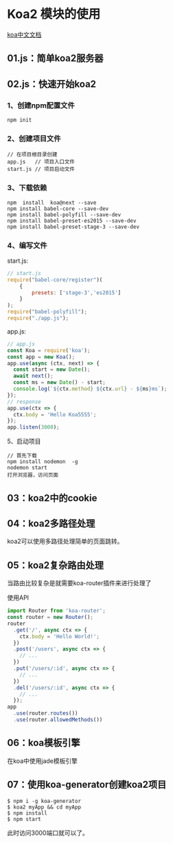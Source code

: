 # Koa2 模块的使用

[koa中文文档](https://github.com/guo-yu/koa-guide)

## 01.js：简单koa2服务器

## 02.js：快速开始koa2

### 1、创建npm配置文件

```npm
npm init
```

### 2、创建项目文件

```
// 在项目根目录创建
app.js   // 项目入口文件
start.js // 项目启动文件
```

### 3、下载依赖

```npm
npm  install  koa@next --save
npm install babel-core --save-dev
npm install babel-polyfill --save-dev
npm install babel-preset-es2015 --save-dev
npm install babel-preset-stage-3 --save-dev
```

### 4、编写文件

start.js:

```javascript
// start.js
require("babel-core/register")(
    {
        presets: ['stage-3','es2015']
    }
);
require("babel-polyfill");
require("./app.js");
```

app.js:

```javascript
// app.js
const Koa = require('koa');
const app = new Koa();
app.use(async (ctx, next) => {
  const start = new Date();
  await next();
  const ms = new Date() - start;
  console.log(`${ctx.method} ${ctx.url} - ${ms}ms`);
});
// response
app.use(ctx => {
  ctx.body = 'Hello Koa5555';
});
app.listen(3000);
```

5、启动项目

```npm
// 首先下载
npm install nodemon  -g
nodemon start
打开浏览器，访问页面
```

## 03：koa2中的cookie

## 04：koa2多路径处理

koa2可以使用多路径处理简单的页面跳转。

## 05：koa2复杂路由处理

当路由比较复杂是就需要koa-router插件来进行处理了

使用API

```javascript
import Router from 'koa-router';
const router = new Router();
router
  .get('/', async ctx => {
    ctx.body = 'Hello World!';
  })
  .post('/users', async ctx => {
    // ... 
  })
  .put('/users/:id', async ctx => {
    // ... 
  })
  .del('/users/:id', async ctx => {
    // ... 
  });
app
  .use(router.routes())
  .use(router.allowedMethods())
```

## 06：koa模板引擎

在koa中使用jade模板引擎

## 07：使用koa-generator创建koa2项目

```npm
$ npm i -g koa-generator 
$ koa2 myApp && cd myApp
$ npm install
$ npm start
```
此时访问3000端口就可以了。

